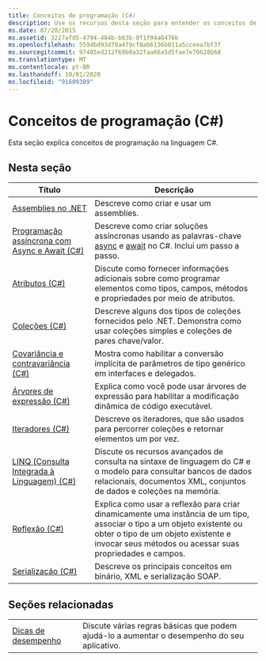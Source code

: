 ```yaml
---
title: Conceitos de programação (C#)
description: Use os recursos desta seção para entender os conceitos de programação na linguagem C#, incluindo a programação orientada a objeto.
ms.date: 07/20/2015
ms.assetid: 3227afd5-4794-484b-b83b-0f1f94a0476b
ms.openlocfilehash: 5594bd93d70a4f9cf0ab6136b011a5cceea7bf3f
ms.sourcegitcommit: 97405ed212f69b0a32faa66a5d5fae7e76628b68
ms.translationtype: MT
ms.contentlocale: pt-BR
ms.lasthandoff: 10/01/2020
ms.locfileid: "91609389"
---
```

# <a name="programming-concepts-c"></a>Conceitos de programação (C#)

Esta seção explica conceitos de programação na linguagem C#.  
  
## <a name="in-this-section"></a>Nesta seção  
  
|Título|Descrição|  
|-----------|-----------------|  
|[Assemblies no .NET](../../../standard/assembly/index.md)|Descreve como criar e usar um assemblies.|  
|[Programação assíncrona com Async e Await (C#)](./async/index.md)|Descreve como criar soluções assíncronas usando as palavras-chave [async](../../language-reference/keywords/async.md) e [await](../../language-reference/operators/await.md) no C#. Inclui um passo a passo.|  
|[Atributos (C#)](./attributes/index.md)|Discute como fornecer informações adicionais sobre como programar elementos como tipos, campos, métodos e propriedades por meio de atributos.|  
|[Coleções (C#)](./collections.md)|Descreve alguns dos tipos de coleções fornecidos pelo .NET. Demonstra como usar coleções simples e coleções de pares chave/valor.|  
|[Covariância e contravariância (C#)](./covariance-contravariance/index.md)|Mostra como habilitar a conversão implícita de parâmetros de tipo genérico em interfaces e delegados.|  
|[Árvores de expressão (C#)](./expression-trees/index.md)|Explica como você pode usar árvores de expressão para habilitar a modificação dinâmica de código executável.|  
|[Iteradores (C#)](./iterators.md)|Descreve os iteradores, que são usados para percorrer coleções e retornar elementos um por vez.|  
|[LINQ (Consulta Integrada à Linguagem) (C#)](./linq/index.md)|Discute os recursos avançados de consulta na sintaxe de linguagem do C# e o modelo para consultar bancos de dados relacionais, documentos XML, conjuntos de dados e coleções na memória.|  
|[Reflexão (C#)](./reflection.md)|Explica como usar a reflexão para criar dinamicamente uma instância de um tipo, associar o tipo a um objeto existente ou obter o tipo de um objeto existente e invocar seus métodos ou acessar suas propriedades e campos.|  
|[Serialização (C#)](./serialization/index.md)|Descreve os principais conceitos em binário, XML e serialização SOAP.|  
  
## <a name="related-sections"></a>Seções relacionadas  
  
|||  
|---|---|  
|[Dicas de desempenho](../../../framework/performance/performance-tips.md) | Discute várias regras básicas que podem ajudá-lo a aumentar o desempenho do seu aplicativo.|

